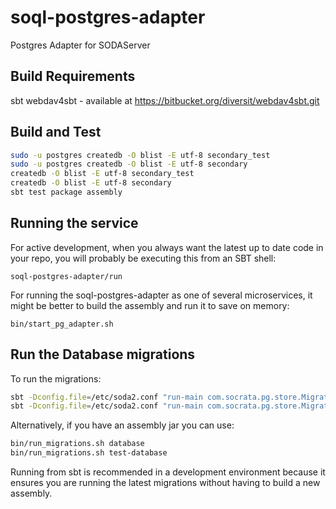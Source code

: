 soql-postgres-adapter
=====================

Postgres Adapter for SODAServer

## Build Requirements
sbt
webdav4sbt - available at https://bitbucket.org/diversit/webdav4sbt.git

## Build and Test

```sh
sudo -u postgres createdb -O blist -E utf-8 secondary_test
sudo -u postgres createdb -O blist -E utf-8 secondary
createdb -O blist -E utf-8 secondary_test
createdb -O blist -E utf-8 secondary
sbt test package assembly
```

## Running the service

For active development, when you always want the latest up to date code in your repo, you will probably be executing this from an SBT shell:

    soql-postgres-adapter/run

For running the soql-postgres-adapter as one of several microservices, it might
be better to build the assembly and run it to save on memory:

    bin/start_pg_adapter.sh

## Run the Database migrations

To run the migrations:
```sh
sbt -Dconfig.file=/etc/soda2.conf "run-main com.socrata.pg.store.MigrateSchema migrate com.socrata.pg.store.database"
sbt -Dconfig.file=/etc/soda2.conf "run-main com.socrata.pg.store.MigrateSchema migrate com.socrata.pg.store.test-database"
```

Alternatively, if you have an assembly jar you can use:
```sh
bin/run_migrations.sh database
bin/run_migrations.sh test-database
```

Running from sbt is recommended in a development environment because
it ensures you are running the latest migrations without having to build a
new assembly.

